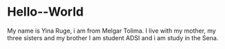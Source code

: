 # Hello--World
My name is Yina Ruge, i am from Melgar Tolima.
I live with my mother, my three sisters and my brother
I am student ADSI and i am study in the Sena.
